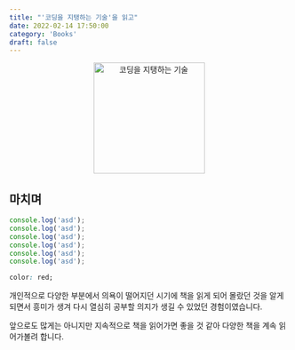 ```yaml
---
title: "'코딩을 지탱하는 기술'을 읽고"
date: 2022-02-14 17:50:00
category: 'Books'
draft: false
---
```


<div align=center>

<img alt="코딩을 지탱하는 기술" src="https://user-images.githubusercontent.com/26461307/153852426-6b01d476-633e-4c45-bdf8-379e3a225473.jpg" width=200>

</div>

## 마치며

```jsx highlight=1-2
console.log('asd');
console.log('asd');
console.log('asd');
console.log('asd');
console.log('asd');
console.log('asd');
```

```css
color: red;
```

개인적으로 다양한 부분에서 의욕이 떨어지던 시기에 책을 읽게 되어 몰랐던 것을 알게되면서 흥미가 생겨 다시 열심히 공부할 의지가 생길 수 있었던 경험이였습니다.

앞으로도 많게는 아니지만 지속적으로 책을 읽어가면 좋을 것 같아 다양한 책을 계속 읽어가볼려 합니다.

